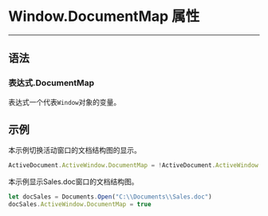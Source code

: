 # Window.DocumentMap 属性
            
---

## 语法

### 表达式.DocumentMap

表达式一个代表`Window`对象的变量。

## 示例

本示例切换活动窗口的文档结构图的显示。

```javascript
ActiveDocument.ActiveWindow.DocumentMap = !ActiveDocument.ActiveWindow.DocumentMap
```

本示例显示Sales.doc窗口的文档结构图。

```javascript
let docSales = Documents.Open("C:\\Documents\\Sales.doc")
docSales.ActiveWindow.DocumentMap = true
```
